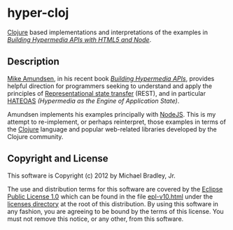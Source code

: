 # hyper-cloj

[Clojure](http://clojure.org) based implementations and interpretations of the examples in *[Building Hypermedia APIs with HTML5 and Node](http://shop.oreilly.com/product/0636920020530.do)*.


## Description

[Mike Amundsen](http://amundsen.com/blog), in his recent book *[Building Hypermedia APIs](http://shop.oreilly.com/product/0636920020530.do)*, provides helpful direction for programmers seeking to understand and apply the principles of [Representational state transfer](http://en.wikipedia.org/wiki/Representational_state_transfer) (REST), and in particular [HATEOAS](http://en.wikipedia.org/wiki/HATEOAS) *(Hypermedia as the Engine of Application State)*.

Amundsen implements his examples principally with [NodeJS](http://nodejs.org). This is my attempt to re-implement, or perhaps reinterpret, those examples in terms of the [Clojure](http://clojure.org) language and popular web-related libraries developed by the Clojure community.


## Copyright and License

This software is Copyright (c) 2012 by Michael Bradley, Jr.

The use and distribution terms for this software are covered by the [Eclipse Public License 1.0](http://opensource.org/licenses/eclipse-1.0.php) which can be found in the file [epl-v10.html](http://michaelsbradleyjr.github.com/hyper-cloj/licenses/epl-v10.html) under the [licenses directory](https://github.com/michaelsbradleyjr/hyper-cloj/tree/master/licenses) at the root of this distribution. By using this software in any fashion, you are agreeing to be bound by the terms of this license. You must not remove this notice, or any other, from this software.
